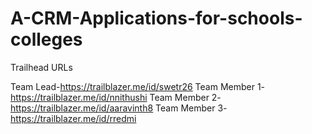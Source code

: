 # A-CRM-Applications-for-schools-colleges

Trailhead URLs

Team Lead-https://trailblazer.me/id/swetr26
Team Member 1-https://trailblazer.me/id/nnithushi
Team Member 2-https://trailblazer.me/id/aaravinth8
Team Member 3-https://trailblazer.me/id/rredmi
